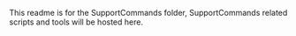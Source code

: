 This readme is for the SupportCommands folder, SupportCommands related scripts and tools will be hosted here.